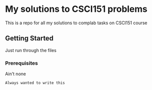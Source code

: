 # My solutions to CSCI151 problems

This is a repo for all my solutions to complab tasks on CSCI151 course

## Getting Started

Just run through the files

### Prerequisites

Ain't none

```
Always wanted to write this

```
